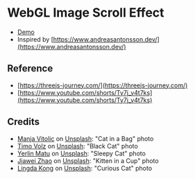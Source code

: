 # WebGL Image Scroll Effect

- [Demo]()
- Inspired by [https://www.andreasantonsson.dev/](https://www.andreasantonsson.dev/)

## Reference

- [https://threejs-journey.com/](https://threejs-journey.com/)
- [https://www.youtube.com/shorts/Ty7j_v4t7ks](https://www.youtube.com/shorts/Ty7j_v4t7ks)

## Credits

- [Manja Vitolic](https://unsplash.com/@madhatterzone) on [Unsplash](https://unsplash.com/): "Cat in a Bag" photo
- [Timo Volz](https://unsplash.com/@magict1911) on [Unsplash](https://unsplash.com/): "Black Cat" photo
- [Yerlin Matu](https://unsplash.com/@yerlinmatu) on [Unsplash](https://unsplash.com/): "Sleepy Cat" photo
- [Jiawei Zhao](https://unsplash.com/@jiaweizhao) on [Unsplash](https://unsplash.com/): "Kitten in a Cup" photo
- [Lingda Kong](https://unsplash.com/@konglingda) on [Unsplash](https://unsplash.com/): "Curious Cat" photo
